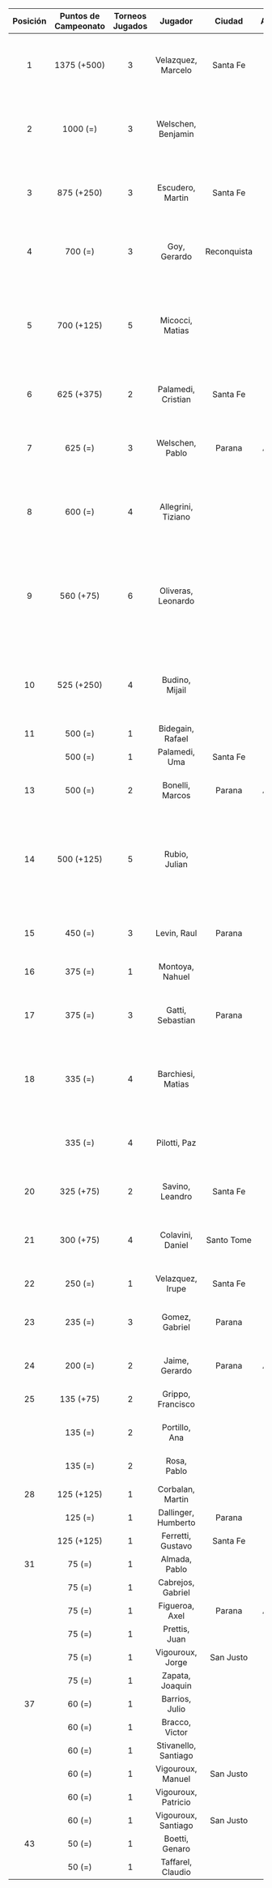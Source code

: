 |  Posición  |  Puntos de Campeonato  |  Torneos Jugados  |       Jugador        |   Ciudad    |  Afiliación  |                           Puntos sumados                           |
|:----------:|:----------------------:|:-----------------:|:--------------------:|:-----------:|:------------:|:------------------------------------------------------------------:|
|     1      |      1375 (+500)       |         3         |  Velazquez, Marcelo  |  Santa Fe   |   AteMeLi    |                 500 (T05) + 500 (T06) + 375 (T04)                  |
|     2      |        1000 (=)        |         3         |  Welschen, Benjamin  |             |              |                 375 (T02) + 375 (T05) + 250 (T03)                  |
|     3      |       875 (+250)       |         3         |   Escudero, Martin   |  Santa Fe   |   Atemeli    |                 500 (T01) + 250 (T06) + 125 (T04)                  |
|     4      |        700 (=)         |         3         |     Goy, Gerardo     | Reconquista |    ATMAR     |                  500 (T02) + 125 (T04) + 75 (T03)                  |
|     5      |       700 (+125)       |         5         |   Micocci, Matias    |             |              |      250 (T04) + 125 (T06) + 125 (T03) + 125 (T05) + 75 (T02)      |
|     6      |       625 (+375)       |         2         |  Palamedi, Cristian  |  Santa Fe   |   Atemeli    |                       375 (T06) + 250 (T04)                        |
|     7      |        625 (=)         |         3         |   Welschen, Pablo    |   Parana    |   Aspatem    |                 250 (T05) + 250 (T02) + 125 (T03)                  |
|     8      |        600 (=)         |         4         |  Allegrini, Tiziano  |             |              |             375 (T01) + 75 (T02) + 75 (T05) + 75 (T03)             |
|     9      |       560 (+75)        |         6         |  Oliveras, Leonardo  |             |              | 125 (T04) + 125 (T02) + 125 (T01) + 75 (T06) + 60 (T05) + 50 (T03) |
|     10     |       525 (+250)       |         4         |    Budino, Mijail    |             |              |            250 (T06) + 125 (T04) + 75 (T05) + 75 (T03)             |
|     11     |        500 (=)         |         1         |   Bidegain, Rafael   |             |              |                             500 (T03)                              |
|            |        500 (=)         |         1         |    Palamedi, Uma     |  Santa Fe   |   Atemeli    |                             500 (T04)                              |
|     13     |        500 (=)         |         2         |   Bonelli, Marcos    |   Parana    |   Aspatem    |                       250 (T03) + 250 (T05)                        |
|     14     |       500 (+125)       |         5         |    Rubio, Julian     |             |              |      125 (T05) + 125 (T06) + 125 (T01) + 75 (T04) + 50 (T03)       |
|     15     |        450 (=)         |         3         |     Levin, Raul      |   Parana    |              |                  250 (T01) + 125 (T02) + 75 (T03)                  |
|     16     |        375 (=)         |         1         |   Montoya, Nahuel    |             |              |                             375 (T03)                              |
|     17     |        375 (=)         |         3         |   Gatti, Sebastian   |   Parana    |              |                 125 (T05) + 125 (T03) + 125 (T02)                  |
|     18     |        335 (=)         |         4         |  Barchiesi, Matias   |             |              |             125 (T02) + 75 (T04) + 75 (T03) + 60 (T05)             |
|            |        335 (=)         |         4         |     Pilotti, Paz     |             |              |             125 (T01) + 75 (T02) + 75 (T04) + 60 (T05)             |
|     20     |       325 (+75)        |         2         |   Savino, Leandro    |  Santa Fe   |   Atemeli    |                        250 (T02) + 75 (T06)                        |
|     21     |       300 (+75)        |         4         |   Colavini, Daniel   | Santo Tome  |   Atemeli    |             75 (T05) + 75 (T06) + 75 (T02) + 75 (T04)              |
|     22     |        250 (=)         |         1         |   Velazquez, Irupe   |  Santa Fe   |   Atemeli    |                             250 (T01)                              |
|     23     |        235 (=)         |         3         |    Gomez, Gabriel    |   Parana    | Tiro Federal |                  125 (T01) + 60 (T05) + 50 (T03)                   |
|     24     |        200 (=)         |         2         |    Jaime, Gerardo    |   Parana    |   Aspatem    |                        125 (T03) + 75 (T05)                        |
|     25     |       135 (+75)        |         2         |  Grippo, Francisco   |             |              |                        75 (T06) + 60 (T05)                         |
|            |        135 (=)         |         2         |    Portillo, Ana     |             |              |                        75 (T01) + 60 (T05)                         |
|            |        135 (=)         |         2         |     Rosa, Pablo      |             |              |                        75 (T03) + 60 (T05)                         |
|     28     |       125 (+125)       |         1         |   Corbalan, Martin   |             |              |                             125 (T06)                              |
|            |        125 (=)         |         1         | Dallinger, Humberto  |   Parana    | Tiro Federal |                             125 (T05)                              |
|            |       125 (+125)       |         1         |  Ferretti, Gustavo   |  Santa Fe   |   Atemeli    |                             125 (T06)                              |
|     31     |         75 (=)         |         1         |    Almada, Pablo     |             |              |                              75 (T03)                              |
|            |         75 (=)         |         1         |  Cabrejos, Gabriel   |             |              |                              75 (T03)                              |
|            |         75 (=)         |         1         |    Figueroa, Axel    |   Parana    |   Aspatem    |                              75 (T05)                              |
|            |         75 (=)         |         1         |    Prettis, Juan     |             |              |                              75 (T05)                              |
|            |         75 (=)         |         1         |   Vigouroux, Jorge   |  San Justo  | Tiro Federal |                              75 (T05)                              |
|            |         75 (=)         |         1         |   Zapata, Joaquin    |             |              |                              75 (T05)                              |
|     37     |         60 (=)         |         1         |    Barrios, Julio    |             |              |                              60 (T05)                              |
|            |         60 (=)         |         1         |    Bracco, Victor    |             |              |                              60 (T05)                              |
|            |         60 (=)         |         1         | Stivanello, Santiago |             |              |                              60 (T05)                              |
|            |         60 (=)         |         1         |  Vigouroux, Manuel   |  San Justo  | Tiro Federal |                              60 (T05)                              |
|            |         60 (=)         |         1         | Vigouroux, Patricio  |             |              |                              60 (T05)                              |
|            |         60 (=)         |         1         | Vigouroux, Santiago  |  San Justo  | Tiro Federal |                              60 (T05)                              |
|     43     |         50 (=)         |         1         |    Boetti, Genaro    |             |              |                              50 (T03)                              |
|            |         50 (=)         |         1         |  Taffarel, Claudio   |             |              |                              50 (T03)                              |